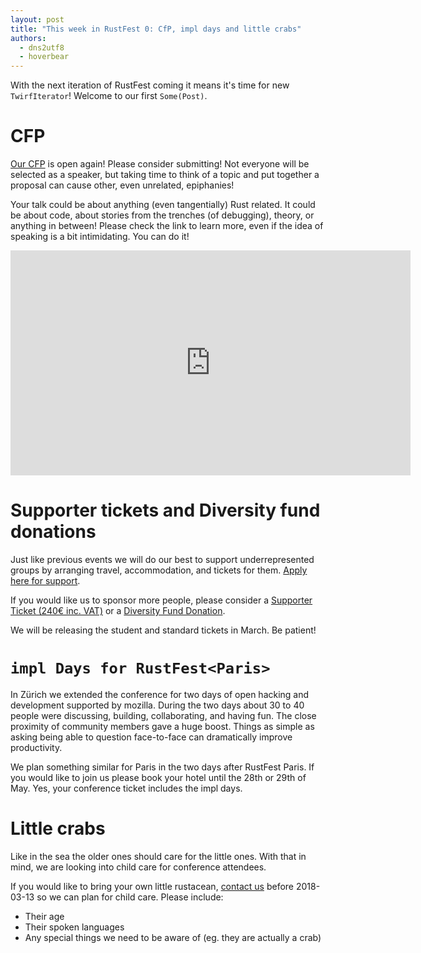 ```yaml
---
layout: post
title: "This week in RustFest 0: CfP, impl days and little crabs"
authors:
  - dns2utf8
  - hoverbear
---
```


With the next iteration of RustFest coming it means it's time for new `TwirfIterator`! Welcome to our first `Some(Post)`.

# CFP

[Our CFP](https://cfp.rustfest.eu/) is open again! Please consider submitting! Not everyone will be selected as a speaker, but taking time to think of a topic and put together a proposal can cause other, even unrelated, epiphanies!

Your talk could be about anything (even tangentially) Rust related. It could be about code, about stories from the trenches (of debugging), theory, or anything in between! Please check the link to learn more, even if the idea of speaking is a bit intimidating. You can do it!

<iframe width="640" height="360" src="https://www.youtube.com/embed/videoseries?list=PL85XCvVPmGQj9mqbJizw-zi-EhcpS5jTP" frameborder="0" allowfullscreen></iframe>


# Supporter tickets and Diversity fund donations

Just like previous events we will do our best to support underrepresented groups by arranging travel, accommodation, and tickets for them. [Apply here for support](https://diversitytickets.org/events/152).

If you would like us to sponsor more people, please consider a [Supporter Ticket (240€ inc. VAT)](https://ti.to/asquera-event-ug/rustfest-paris-2018/) or a [Diversity Fund Donation](https://ti.to/asquera-event-ug/rustfest-paris-2018/).

We will be releasing the student and standard tickets in March. Be patient!

# `impl Days for RustFest<Paris>`

In Zürich we extended the conference for two days of open hacking and development supported by mozilla. During the two days about 30 to 40 people were discussing, building, collaborating, and having fun. The close proximity of community members gave a huge boost. Things as simple as asking being able to question face-to-face can dramatically improve productivity.

We plan something similar for Paris in the two days after RustFest Paris. If you would like to join us please book your hotel until the 28th or 29th of May. Yes, your conference ticket includes the impl days.


# Little crabs

Like in the sea the older ones should care for the little ones. With that in mind, we are looking into child care for conference attendees.

If you would like to bring your own little rustacean, [contact us](mailto:team@rustfest.eu?subject=Child%20care%20in%20paris) before 2018-03-13 so we can plan for child care. Please include:

* Their age
* Their spoken languages
* Any special things we need to be aware of (eg. they are actually a crab)
